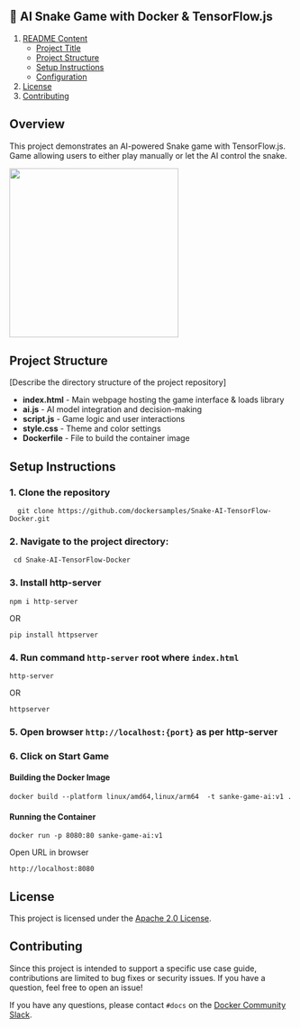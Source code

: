 ## 🎯 AI Snake Game with Docker & TensorFlow.js

1. [ README Content](#sample-readme-content)
   - [Project Title](#project-title)
   - [Project Structure](#project-structure)
   - [Setup Instructions](#setup-instructions)
   - [Configuration](#configuration)  
2. [License](#license)
3. [Contributing](#contributing)

## Overview

This project demonstrates an AI-powered Snake game with TensorFlow.js. Game allowing users to either play manually or let the AI control the snake.

<img src="https://github.com/user-attachments/assets/6657078f-be16-4679-bb0a-565e6c8e1d0a" width="300">


## Project Structure
[Describe the directory structure of the project repository]

- **index.html** - Main webpage hosting the game interface & loads library
- **ai.js** - AI model integration and decision-making
- **script.js** - Game logic and user interactions
- **style.css** - Theme and color settings
- **Dockerfile** - File to build the container image

## Setup Instructions


### 1. Clone the repository

 ```
   git clone https://github.com/dockersamples/Snake-AI-TensorFlow-Docker.git
 ```

### 2. Navigate to the project directory:

```
 cd Snake-AI-TensorFlow-Docker
```

### 3. Install http-server
        
   ```
   npm i http-server
   ```

   OR
        
   ```
   pip install httpserver
   ```

### 4. Run command `http-server` root where `index.html` 

```
http-server
```
      
OR
      
```
httpserver
```

### 5. Open browser `http://localhost:{port}` as per http-server 

### 6. Click on Start Game

#### Building the Docker Image

```
docker build --platform linux/amd64,linux/arm64  -t sanke-game-ai:v1 .
```

#### Running  the Container

```
docker run -p 8080:80 sanke-game-ai:v1
```

Open URL in browser

`http://localhost:8080`

## License
This project is licensed under the [Apache 2.0 License](/LICENSE).

## Contributing

Since this project is intended to support a specific use case guide, contributions are limited to bug fixes or security issues. If you have a question, feel free to open an issue!

If you have any questions, please contact `#docs` on the [Docker Community Slack](https://communityinviter.com/apps/dockercommunity/docker-community).

